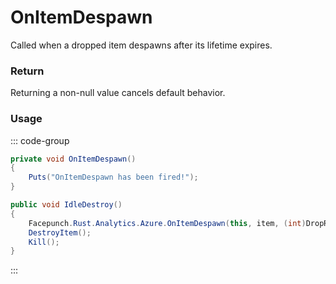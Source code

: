 # OnItemDespawn
<Badge type="info" text="Item"/><Badge type="danger" text="Carbon Compatible"/><Badge type="warning" text="Oxide Compatible"/>
Called when a dropped item despawns after its lifetime expires.

### Return
Returning a non-null value cancels default behavior.

### Usage
::: code-group
```csharp [Example]
private void OnItemDespawn()
{
	Puts("OnItemDespawn has been fired!");
}
```
```csharp [Source — Assembly-CSharp @ DroppedItem]
public void IdleDestroy()
{
	Facepunch.Rust.Analytics.Azure.OnItemDespawn(this, item, (int)DropReason, DroppedBy);
	DestroyItem();
	Kill();
}

```
:::
